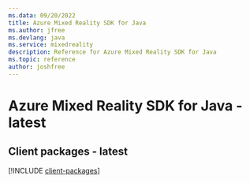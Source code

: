 ```yaml
---
ms.data: 09/20/2022
title: Azure Mixed Reality SDK for Java
ms.author: jfree
ms.devlang: java
ms.service: mixedreality
description: Reference for Azure Mixed Reality SDK for Java
ms.topic: reference
author: joshfree
---
```

# Azure Mixed Reality SDK for Java - latest

## Client packages - latest
[!INCLUDE [client-packages](mixed-reality-client-index.md)]